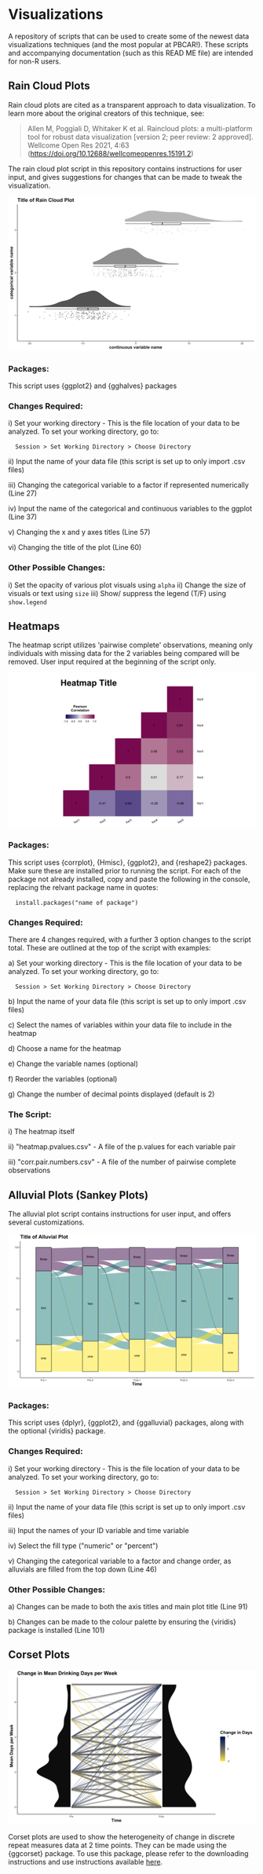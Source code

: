 # Visualizations
A repository of scripts that can be used to create some of the newest data visualizations techniques (and the most popular at PBCAR!). These scripts and accompanying documentation (such as this READ ME file) are intended for non-R users.

## Rain Cloud Plots

Rain cloud plots are cited as a transparent approach to data visualization. To learn more about the original creators of this technique, see: 

> Allen M, Poggiali D, Whitaker K et al. Raincloud plots: a multi-platform tool for robust data visualization [version 2; peer review: 2 approved]. Wellcome Open Res 2021, 4:63 (https://doi.org/10.12688/wellcomeopenres.15191.2)

The rain cloud plot script in this repository contains instructions for user input, and gives suggestions for changes that can be made to tweak the visualization.

![image](https://github.com/PBCAR/Visualizations/blob/main/Examples/raincloud.png)


### Packages:

This script uses {ggplot2} and {gghalves} packages

### Changes Required:

i) Set your working directory - This is the file location of your data to be analyzed. To set your working directory, go to:

      Session > Set Working Directory > Choose Directory

ii) Input the name of your data file (this script is set up to only import .csv files)

iii) Changing the categorical variable to a factor if represented numerically (Line 27)

iv) Input the name of the categorical and continuous variables to the ggplot (Line 37)

v) Changing the x and y axes titles (Line 57)

vi) Changing the title of the plot (Line 60)

### Other Possible Changes:

i) Set the opacity of various plot visuals using `alpha`
ii) Change the size of visuals or text using `size`
iii) Show/ suppress the legend (T/F) using `show.legend`

## Heatmaps

The heatmap script utilizes 'pairwise complete' observations, meaning only individuals with missing data for the 2 variables being compared will be removed. User input required at the beginning of the script only.

![image](https://github.com/PBCAR/Visualizations/blob/main/Examples/heatmap.png)


### Packages:

This script uses {corrplot}, {Hmisc}, {ggplot2}, and {reshape2} packages. Make sure these are installed prior to running the script. For each of the package not already installed, copy and paste the following in the console, replacing the relvant package name in quotes:

      install.packages("name of package")

### Changes Required:

There are 4 changes required, with a further 3 option changes to the script total. These are outlined at the top of the script with examples:

a) Set your working directory - This is the file location of your data to be analyzed. To set your working directory, go to:

      Session > Set Working Directory > Choose Directory

b) Input the name of your data file (this script is set up to only import .csv files)

c) Select the names of variables within your data file to include in the heatmap

d) Choose a name for the heatmap

e) Change the variable names (optional)

f) Reorder the variables (optional)

g) Change the number of decimal points displayed (default is 2)

### The Script:

i) The heatmap itself

ii) "heatmap.pvalues.csv" - A file of the p.values for each variable pair

iii) "corr.pair.numbers.csv" - A file of the number of pairwise complete observations

## Alluvial Plots (Sankey Plots)

The alluvial plot script contains instructions for user input, and offers several customizations.

![image](https://github.com/PBCAR/Visualizations/blob/main/Examples/alluvials.png)


### Packages:

This script uses {dplyr}, {ggplot2}, and {ggalluvial} packages, along with the optional {viridis} package.

### Changes Required:

i) Set your working directory - This is the file location of your data to be analyzed. To set your working directory, go to:

      Session > Set Working Directory > Choose Directory

ii) Input the name of your data file (this script is set up to only import .csv files)

iii) Input the names of your ID variable and time variable

iv) Select the fill type ("numeric" or "percent")

v) Changing the categorical variable to a factor and change order, as alluvials are filled from the top down (Line 46)

### Other Possible Changes:

a) Changes can be made to both the axis titles and main plot title (Line 91)

b) Changes can be made to the colour palette by ensuring the {viridis} package is installed (Line 101)

## Corset Plots

![image](https://github.com/PBCAR/Visualizations/blob/main/Examples/corset.png)

Corset plots are used to show the heterogeneity of change in discrete repeat measures data at 2 time points. They can be made using the {ggcorset} package. To use this package, please refer to the downloading instructions and use instructions available [here](https://github.com/kbelisar/ggcorset).
